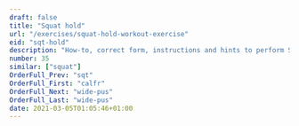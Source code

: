 ```yaml
---
draft: false
title: "Squat hold"
url: "/exercises/squat-hold-workout-exercise"
eid: "sqt-hold"
description: "How-to, correct form, instructions and hints to perform Squat hold. Similar exercises and video demo"
number: 35
similar: ["squat"]
OrderFull_Prev: "sqt"
OrderFull_First: "calfr"
OrderFull_Next: "wide-pus"
OrderFull_Last: "wide-pus"
date: 2021-03-05T01:05:46+01:00
---
```

